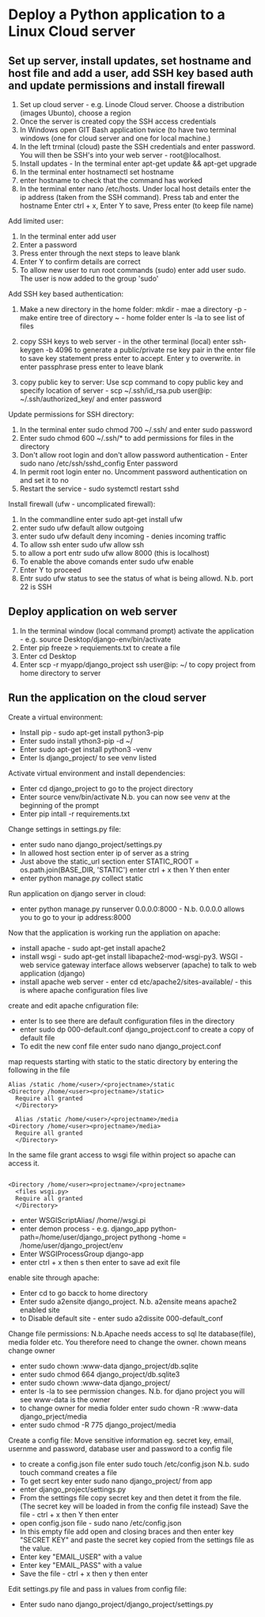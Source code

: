 Deploy a Python application to a Linux Cloud server
===================================================

Set up server, install updates, set hostname and host file and add a user, add SSH key based auth and update permissions and install firewall
---------------------------------------------------------------------------------------------------------------------------------------------

1. Set up cloud server - e.g. Linode Cloud server. Choose a distribution (images Ubunto), choose a region
2. Once the server is created copy the SSH access credentials
3. In Windows open GIT Bash application twice (to have two terminal windows (one for cloud server and one for local machine.)
4. In the left trminal (cloud) paste the SSH credentials and enter password. You will then be SSH's into your web server - root@localhost.
5. Install updates - In the terminal enter apt-get update && apt-get upgrade
6. In the terminal enter hostnamectl set hostname <hostname>
7. enter hostname to check that the command has worked
8. In the terminal enter nano /etc/hosts. Under local host details enter the ip address (taken from the SSH command). Press tab and enter the hostname
  Enter ctrl + x, Enter Y to save, Press enter (to keep file name)
  
Add limited user:
1. In the terminal enter add user <username>
2. Enter a password
3. Press enter through the next steps to leave blank
4. Enter Y to confirm details are correct
5. To allow new user to run root commands (sudo) enter add user <username> sudo. The user is now added to the group 'sudo'
  
Add SSH key based authentication:
1. Make a new directory in the home folder:
mkdir - mae a directory
-p - make entire tree of directory
~ - home folder
enter ls -la to see list of files

2. copy SSH keys to web server - in the other terminal (local) enter ssh-keygen -b 4096 to generate a public/private rse key pair
in the enter file to save key statement press enter to accept. Enter y to overwrite. in enter passphrase press enter to leave blank
  
3. copy public key to server:
Use scp command to copy public key and specify location of server - scp ~/.ssh/id_rsa.pub user@ip: ~/.ssh/authorized_key/ and enter password
  
Update permissions for SSH directory:
1. In the terminal enter sudo chmod 700 ~/.ssh/ and enter sudo password
2. Enter sudo chmod 600 ~/.ssh/* to add permissions for files in the directory
3. Don't allow root login and don't allow password authentication - Enter sudo nano /etc/ssh/sshd_config Enter password
4. In permit root login enter no. Uncomment password authentication on and set it to no
5. Restart the service - sudo systemctl restart sshd
  
Install firewall (ufw - uncomplicated firewall):
  
1. In the commandline enter sudo apt-get install ufw
2. enter sudo ufw default allow outgoing
3. enter sudo ufw default deny incoming - denies incoming traffic
4. To allow ssh enter sudo ufw allow ssh
5. to allow a port entr sudo ufw allow 8000 (this is localhost)
6. To enable the above comands enter sudo ufw enable
7. Enter Y to proceed
8. Entr sudo ufw status to see the status of what is being allowd. N.b. port 22 is SSH
  
Deploy application on web server
--------------------------------
1. In the terminal window (local command prompt) activate the application - e.g. source Desktop/django-env/bin/activate
2. Enter pip freeze > requiements.txt to create a file
3. Enter cd Desktop
4. Enter scp -r myapp/django_project ssh user@ip: ~/ to copy project from home directory to server
  
Run the application on the cloud server
---------------------------------------
Create a virtual environment:
- Install pip - sudo apt-get install python3-pip
- Enter sudo install ython3-pip -d ~/
- Enter sudo apt-get install python3 -venv
- Enter ls django_project/ to see venv listed
  
Activate virtual environment and install dependencies:
- Enter cd django_project to go to the project directory
- Enter source venv/bin/activate
N.b. you can now see venv at the beginning of the prompt
- Enter pip intall -r requirements.txt
  
Change settings in settings.py file:  
- enter sudo nano django_project/settings.py
- In allowed host section enter ip of server as a string
- Just above the static_url section enter STATIC_ROOT = os.path.join(BASE_DIR, 'STATIC') enter ctrl + x then Y then enter
- enter python manage.py collect static
  
Run application on django server in cloud:
- enter python manage.py runserver 0.0.0.0:8000 - N.b. 0.0.0.0 allows you to go to your ip address:8000
  
Now that the application is working run the appliation on apache:
- install apache - sudo apt-get install apache2
- install wsgi - sudo apt-get install libapache2-mod-wsgi-py3. WSGI - web service gateway interface allows webserver (apache) to talk to web application (django)
- install apache web server - enter cd etc/apache2/sites-available/ - this is where apache configuration files live
  
create and edit apache cnfiguration file:
- enter ls to see there are default configuration files in the directory
- enter sudo dp 000-default.conf django_project.conf to create a copy of default file  
- To edit the new conf file enter sudo nano django_project.conf

map requests starting with static to the static directory by entering the following in the file
  
```
Alias /static /home/<user>/<projectname>/static
<Directory /home/<user><projectname>/static>
  Require all granted
  </Directory>

  Alias /static /home/<user>/<projectname>/media
<Directory /home/<user><projectname>/media>
  Require all granted
  </Directory>
```
  
In the same file grant access to wsgi file within project so apache can access it.
  
```
 
<Directory /home/<user><projectname>/<projectname>
  <files wsgi.py>
  Require all granted
  </Directory>
```
- enter WSGIScriptAlias/ /home/<user><projectname><projectname>/wsgi.pi
- enter demon process - e.g. django_app python-path=/home/user/django_project pythong -home = /home/user/django_project/env
- Enter WSGIProcessGroup django-app
- enter ctrl + x then s then enter to save ad exit file

enable site through apache:
- Enter cd to go bacck to home directory
- Enter sudo a2ensite django_project. N.b. a2ensite means apache2 enabled site 
- to Disable default site - enter sudo a2dissite 000-default_conf
  
Change file permissions:
N.b.Apache needs access to sql lte database(file), media folder etc. You therefore need to change the owner. chown means change owner 
  
- enter sudo chown :www-data django_project/db.sqlite
- enter sudo chmod 664 django_project/db.sqlite3
- enter sudo chown :www-data django_project/
- enter ls -la to see permission changes. N.b. for djano project you will see www-data is the owner
- to change owner for media folder enter sudo chown -R :www-data django_prject/media
- enter sudo chmod -R 775 django_project/media
  
Create a config file:
Move sensitive information eg. secret key, email, usernme and password, database user and password to a config file
  
- to create a config.json file enter sudo touch /etc/config.json N.b. sudo touch command creates a file
- To get secrt key enter sudo nano django_project/ from app
- enter django_project/settings.py
- From the settings file copy secret key and then detet it from the file. (The secret key will be loaded in from the config file instead)
Save the file - ctrl + x then Y then enter
- open config.json file - sudo nano /etc/config.json
- In this empty file add open and closing braces and then enter key "SECRET KEY" and paste the secret key copied from the settings file as the value.
- Enter key "EMAIL_USER" with a value
- Enter key "EMAIL_PASS" with a value
- Save the file - ctrl + x then y then enter
  
Edit settings.py file and pass in values from config file:
- Enter sudo nano django_project/django_project/settings.py

  


